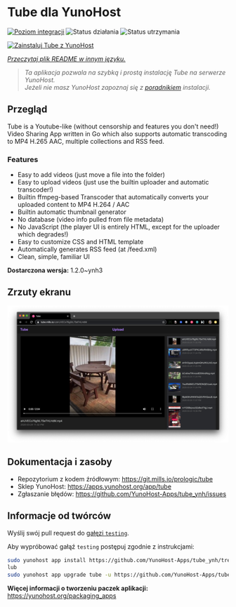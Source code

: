 <!--
To README zostało automatycznie wygenerowane przez <https://github.com/YunoHost/apps/tree/master/tools/readme_generator>
Nie powinno być ono edytowane ręcznie.
-->

# Tube dla YunoHost

[![Poziom integracji](https://apps.yunohost.org/badge/integration/tube)](https://ci-apps.yunohost.org/ci/apps/tube/)
![Status działania](https://apps.yunohost.org/badge/state/tube)
![Status utrzymania](https://apps.yunohost.org/badge/maintained/tube)

[![Zainstaluj Tube z YunoHost](https://install-app.yunohost.org/install-with-yunohost.svg)](https://install-app.yunohost.org/?app=tube)

*[Przeczytaj plik README w innym języku.](./ALL_README.md)*

> *Ta aplikacja pozwala na szybką i prostą instalację Tube na serwerze YunoHost.*  
> *Jeżeli nie masz YunoHost zapoznaj się z [poradnikiem](https://yunohost.org/install) instalacji.*

## Przegląd

Tube is a Youtube-like (without censorship and features you don't need!) Video Sharing App written in Go which also supports automatic transcoding to MP4 H.265 AAC, multiple collections and RSS feed.

### Features

- Easy to add videos (just move a file into the folder)
- Easy to upload videos (just use the builtin uploader and automatic transcoder!)
- Builtin ffmpeg-based Transcoder that automatically converts your uploaded content to MP4 H.264 / AAC
- Builtin automatic thumbnail generator
- No database (video info pulled from file metadata)
- No JavaScript (the player UI is entirely HTML, except for the uploader which degrades!)
- Easy to customize CSS and HTML template
- Automatically generates RSS feed (at /feed.xml)
- Clean, simple, familiar UI


**Dostarczona wersja:** 1.2.0~ynh3

## Zrzuty ekranu

![Zrzut ekranu z Tube](./doc/screenshots/screenshot.png)

## Dokumentacja i zasoby

- Repozytorium z kodem źródłowym: <https://git.mills.io/prologic/tube>
- Sklep YunoHost: <https://apps.yunohost.org/app/tube>
- Zgłaszanie błędów: <https://github.com/YunoHost-Apps/tube_ynh/issues>

## Informacje od twórców

Wyślij swój pull request do [gałęzi `testing`](https://github.com/YunoHost-Apps/tube_ynh/tree/testing).

Aby wypróbować gałąź `testing` postępuj zgodnie z instrukcjami:

```bash
sudo yunohost app install https://github.com/YunoHost-Apps/tube_ynh/tree/testing --debug
lub
sudo yunohost app upgrade tube -u https://github.com/YunoHost-Apps/tube_ynh/tree/testing --debug
```

**Więcej informacji o tworzeniu paczek aplikacji:** <https://yunohost.org/packaging_apps>
